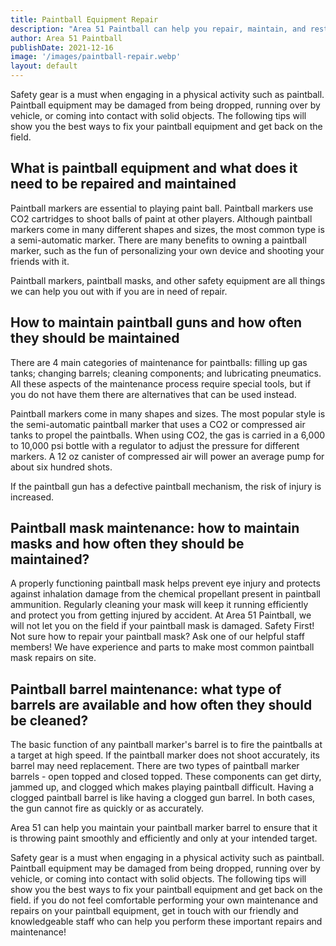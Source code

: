 ```yaml
---
title: Paintball Equipment Repair
description: "Area 51 Paintball can help you repair, maintain, and restore your paintball equipment to like new condition."
author: Area 51 Paintball
publishDate: 2021-12-16
image: '/images/paintball-repair.webp'
layout: default
---
```


Safety gear is a must when engaging in a physical activity such as paintball. Paintball equipment may be damaged from being dropped, running over by vehicle, or coming into contact with solid objects. The following tips will show you the best ways to fix your paintball equipment and get back on the field.


## What is paintball equipment and what does it need to be repaired and maintained


Paintball markers are essential to playing paint ball. Paintball markers use CO2 cartridges to shoot balls of paint at other players. Although paintball markers come in many different shapes and sizes, the most common type is a semi-automatic marker.  There are many benefits to owning a paintball marker, such as the fun of personalizing your own device and shooting your friends with it.


Paintball markers, paintball masks, and other safety equipment are all things we can help you out with if you are in need of repair.  


 
## How to maintain paintball guns and how often they should be maintained



There are 4 main categories of maintenance for paintballs: filling up gas tanks; changing barrels; cleaning components; and lubricating pneumatics. All these aspects of the maintenance process require special tools, but if you do not have them there are alternatives that can be used instead. 


Paintball markers come in many shapes and sizes. The most popular style is the semi-automatic paintball marker that uses a CO2 or compressed air tanks to propel the paintballs. When using CO2, the gas is carried in a 6,000 to 10,000 psi bottle with a regulator to adjust the pressure for different markers. A 12 oz canister of compressed air will power an average pump for about six hundred shots.  


If the paintball gun has a defective paintball mechanism, the risk of injury is increased.


## Paintball mask maintenance: how to maintain masks and how often they should be maintained?



A properly functioning paintball mask helps prevent eye injury and protects against inhalation damage from the chemical propellant present in paintball ammunition. Regularly cleaning your mask will keep it running efficiently and protect you from getting injured by accident. At Area 51 Paintball, we will not let you on the field if your paintball mask is damaged.  Safety First!  Not sure how to repair your paintball mask?  Ask one of our helpful staff members!   We have experience and parts to make most common paintball mask repairs on site.  


## Paintball barrel maintenance: what type of barrels are available and how often they should be cleaned?


The basic function of any paintball marker's barrel is to fire the paintballs at a target at high speed. If the paintball marker does not shoot accurately, its barrel may need replacement. There are two types of paintball marker barrels - open topped and closed topped. These components can get dirty, jammed up, and clogged which makes playing paintball difficult.  Having a clogged paintball barrel is like having a clogged gun barrel. In both cases, the gun cannot fire as quickly or as accurately.  


Area 51 can help you maintain your paintball marker barrel to ensure that it is throwing paint smoothly and efficiently and only at your intended target.  


Safety gear is a must when engaging in a physical activity such as paintball. Paintball equipment may be damaged from being dropped, running over by vehicle, or coming into contact with solid objects. The following tips will show you the best ways to fix your paintball equipment and get back on the field.  if you do not feel comfortable performing your own maintenance and repairs on your paintball equipment, get in touch with our friendly and knowledgeable staff who can help you perform these important repairs and maintenance!  